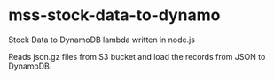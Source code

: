 # mss-stock-data-to-dynamo

Stock Data to DynamoDB lambda written in node.js

Reads json.gz files from S3 bucket and load the records from JSON to DynamoDB.
